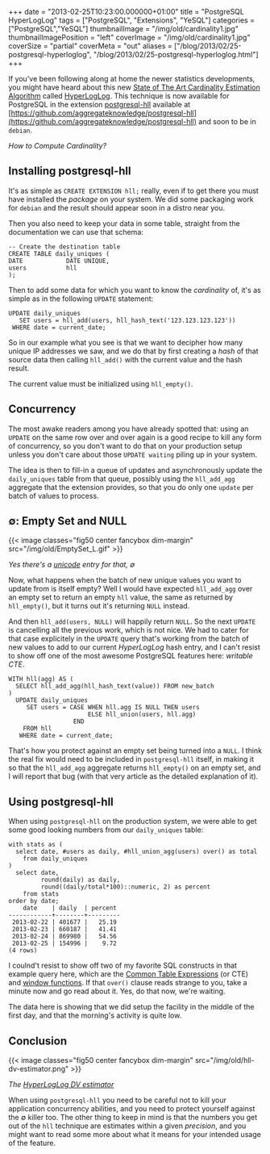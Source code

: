 +++
date = "2013-02-25T10:23:00.000000+01:00"
title = "PostgreSQL HyperLogLog"
tags = ["PostgreSQL", "Extensions", "YeSQL"]
categories = ["PostgreSQL","YeSQL"]
thumbnailImage = "/img/old/cardinality1.jpg"
thumbnailImagePosition = "left"
coverImage = "/img/old/cardinality1.jpg"
coverSize = "partial"
coverMeta = "out"
aliases = ["/blog/2013/02/25-postgresql-hyperloglog",
           "/blog/2013/02/25-postgresql-hyperloglog.html"]
+++

If you've been following along at home the newer statistics developments,
you might have heard about this new
[State of The Art Cardinality Estimation Algorithm](http://research.google.com/pubs/pub40671.html) called 
[HyperLogLog](http://metamarkets.com/2012/fast-cheap-and-98-right-cardinality-estimation-for-big-data/). This
technique is now available for PostgreSQL in the extension 
[postgresql-hll](http://blog.aggregateknowledge.com/2013/02/04/open-source-release-postgresql-hll/)
available at 
[https://github.com/aggregateknowledge/postgresql-hll](https://github.com/aggregateknowledge/postgresql-hll) and soon
to be in 
`debian`.


*How to Compute Cardinality?*

## Installing postgresql-hll

It's as simple as 
`CREATE EXTENSION hll;` really, even if to get there you
must have installed the 
*package* on your system. We did some packaging work
for 
`debian` and the result should appear soon in a distro near you.

Then you also need to keep your data in some table, straight from the
documentation we can use that schema:

~~~
-- Create the destination table
CREATE TABLE daily_uniques (
DATE            DATE UNIQUE,
users           hll
);
~~~


Then to add some data for which you want to know the 
*cardinality* of, it's as
simple as in the following 
`UPDATE` statement:

~~~
UPDATE daily_uniques
   SET users = hll_add(users, hll_hash_text('123.123.123.123'))
 WHERE date = current_date;
~~~


So in our example what you see is that we want to decipher how many unique
IP addresses we saw, and we do that by first creating a 
*hash* of that source
data then calling 
`hll_add()` with the current value and the hash result.

The current value must be initialized using 
`hll_empty()`.


## Concurrency

The most awake readers among you have already spotted that: using an 
`UPDATE`
on the same row over and over again is a good recipe to kill any form of
concurrency, so you don't want to do that on your production setup unless
you don't care about those 
`UPDATE waiting` piling up in your system.

The idea is then to fill-in a queue of updates and asynchronously update the
`daily_uniques` table from that queue, possibly using the 
`hll_add_agg`
aggregate that the extension provides, so that you do only one 
`update` per
batch of values to process.


## ∅: Empty Set and NULL


{{< image classes="fig50 center fancybox dim-margin" src="/img/old/EmptySet_L.gif" >}}


*Yes there's a [unicode](http://www.unicodemap.org/details/0x2205/index.html) entry for that, ∅*

Now, what happens when the batch of new unique values you want to update
from is itself empty? Well I would have expected 
`hll_add_agg` over an empty
set to return an empty 
`hll` value, the same as returned by 
`hll_empty()`, but
it turns out it's returning 
`NULL` instead.

And then 
`hll_add(users, NULL)` will happily return 
`NULL`. So the next 
`UPDATE`
is cancelling all the previous work, which is not nice. We had to cater for
that case explicitely in the 
`UPDATE` query that's working from the batch of
new values to add to our current 
*HyperLogLog* hash entry, and I can't resist
to show off one of the most awesome PostgreSQL features here: 
*writable CTE*.

~~~
WITH hll(agg) AS (
  SELECT hll_add_agg(hll_hash_text(value)) FROM new_batch
)
  UPDATE daily_uniques
     SET users = CASE WHEN hll.agg IS NULL THEN users
                      ELSE hll_union(users, hll.agg)
                  END
    FROM hll
   WHERE date = current_date;
~~~


That's how you protect against an empty set being turned into a 
`NULL`. I
think the real fix would need to be included in 
`postgresql-hll` itself, in
making it so that the 
`hll_add_agg` aggregate returns 
`hll_empty()` on an empty
set, and I will report that bug (with that very article as the detailed
explanation of it).


## Using postgresql-hll

When using 
`postgresql-hll` on the production system, we were able to get some
good looking numbers from our 
`daily_uniques` table:

~~~
with stats as (
  select date, #users as daily, #hll_union_agg(users) over() as total
    from daily_uniques
)
  select date,
         round(daily) as daily,
         round((daily/total*100)::numeric, 2) as percent
    from stats
order by date;
    date    | daily  | percent 
------------+--------+---------
 2013-02-22 | 401677 |   25.19
 2013-02-23 | 660187 |   41.41
 2013-02-24 | 869980 |   54.56
 2013-02-25 | 154996 |    9.72
(4 rows)
~~~


I coulnd't resist to show off two of my favorite SQL constructs in that
example query here, which are the 
[Common Table Expressions](http://www.postgresql.org/docs/9.2/static/queries-with.html) (or CTE) and
[window functions](http://www.postgresql.org/docs/9.2/static/tutorial-window.html). If that 
`over()` clause reads strange to you, take a minute
now and go read about it. Yes, do that now, we're waiting.

The data here is showing that we did setup the facility in the middle of the
first day, and that the morning's activity is quite low.


## Conclusion


{{< image classes="fig50 center fancybox dim-margin" src="/img/old/hll-dv-estimator.png" >}}


*The [HyperLogLog DV estimator](http://blog.aggregateknowledge.com/author/wwkae/)*

When using 
`postgresql-hll` you need to be careful not to kill your
application concurrency abilities, and you need to protect yourself against
the ∅ killer too. The other thing to keep in mind is that the numbers you
get out of the 
`hll` technique are estimates within a given 
*precision*, and you
might want to read some more about what it means for your intended usage of
the feature.
